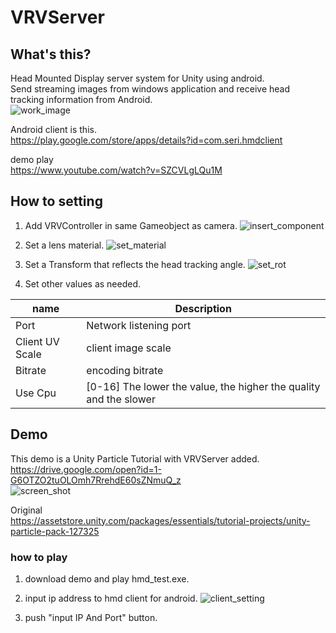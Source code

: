 # VRVServer

## What's this?
Head Mounted Display server system for Unity using android.  
Send streaming images from windows application and receive head tracking information from Android.  
![work_image](http://drive.google.com/uc?export=view&id=11nvW7HNptyBd0bJbXEqdW3aFT4RygGW3)

Android client is this.  
https://play.google.com/store/apps/details?id=com.seri.hmdclient


demo play  
https://www.youtube.com/watch?v=SZCVLgLQu1M


## How to setting

1. Add VRVController in same Gameobject as camera.
![insert_component](http://drive.google.com/uc?export=view&id=1GxA0WWejB7x7Rvl4xpiy8dCTc63ily2e)

2. Set a lens material.
![set_material](http://drive.google.com/uc?export=view&id=19eMjxGDNjke9dSrZDsjL40Vj9l4Jw1eq)

3. Set a Transform that reflects the head tracking angle.
![set_rot](http://drive.google.com/uc?export=view&id=1uzq7VVe5Gk-cPYvvTskv67szkpE2DpJ0)

4. Set other values as needed.

|name|Description|
----|----
|Port|Network listening port|
|Client UV Scale|client image scale|
|Bitrate|encoding bitrate|
|Use Cpu|[0-16] The lower the value, the higher the quality and the slower|

## Demo
This demo is a Unity Particle Tutorial with VRVServer added.  
https://drive.google.com/open?id=1-G6OTZO2tuOLOmh7RrehdE60sZNmuQ_z  
![screen_shot](http://drive.google.com/uc?export=view&id=12UK5TBf-BnqvtwT-878_EDp9p4Dkr_Ya)  

Original  
https://assetstore.unity.com/packages/essentials/tutorial-projects/unity-particle-pack-127325

### how to play
1. download demo and play hmd_test.exe. 
2. input ip address to hmd client for android. 
![client_setting](http://drive.google.com/uc?export=view&id=1SoBqVSSisKGCfLCijd1LY4LPoBCBCeZT)

3. push "input IP And Port" button. 

